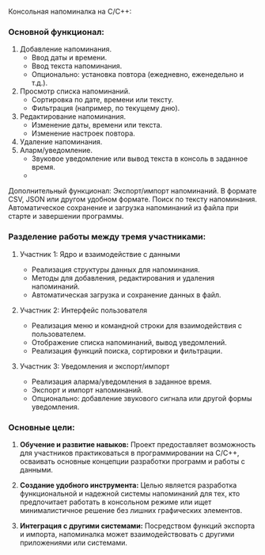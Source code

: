 Консольная напоминалка на C/C++:

### Основной функционал:
1. Добавление напоминания.
   - Ввод даты и времени.
   - Ввод текста напоминания.
   - Опционально: установка повтора (ежедневно, еженедельно и т.д.).
2. Просмотр списка напоминаний.
   - Сортировка по дате, времени или тексту.
   - Фильтрация (например, по текущему дню).
3. Редактирование напоминания.
   - Изменение даты, времени или текста.
   - Изменение настроек повтора.
4. Удаление напоминания.
5. Аларм/уведомление.
   - Звуковое уведомление или вывод текста в консоль в заданное время.
   - 
Дополнительный функционал:
Экспорт/импорт напоминаний.
В формате CSV, JSON или другом удобном формате.
Поиск по тексту напоминания.
Автоматическое сохранение и загрузка напоминаний из файла при старте и завершении программы.



### Разделение работы между тремя участниками:

1. Участник 1: Ядро и взаимодействие с данными
   - Реализация структуры данных для напоминания.
   - Методы для добавления, редактирования и удаления напоминаний.
   - Автоматическая загрузка и сохранение данных в файл.

2. Участник 2: Интерфейс пользователя
   - Реализация меню и командной строки для взаимодействия с пользователем.
   - Отображение списка напоминаний, вывод уведомлений.
   - Реализация функций поиска, сортировки и фильтрации.

3. Участник 3: Уведомления и экспорт/импорт
   - Реализация аларма/уведомления в заданное время.
   - Экспорт и импорт напоминаний.
   - Опционально: добавление звукового сигнала или другой формы уведомления.


### Основные цели:
1. **Обучение и развитие навыков:** Проект предоставляет возможность для участников практиковаться в программировании на C/C++, осваивать основные концепции разработки программ и работы с данными.

2. **Создание удобного инструмента:** Целью является разработка функциональной и надежной системы напоминаний для тех, кто предпочитает работать в консольном режиме или ищет минималистичное решение без лишних графических элементов.

3. **Интеграция с другими системами:** Посредством функций экспорта и импорта, напоминалка может взаимодействовать с другими приложениями или системами.




